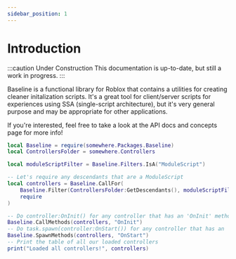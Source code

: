 ```yaml
---
sidebar_position: 1
---
```


# Introduction

:::caution Under Construction
This documentation is up-to-date, but still a work in progress.
:::

Baseline is a functional library for Roblox that contains a utilities for creating cleaner initalization scripts. It's a great tool for client/server scripts for experiences using SSA (single-script architecture), but it's very general purpose and may be appropriate for other applications.

If you're interested, feel free to take a look at the API docs and concepts page for more info!

```lua title="ExampleInit.server.lua"
local Baseline = require(somewhere.Packages.Baseline)
local ControllersFolder = somewhere.Controllers

local moduleScriptFilter = Baseline.Filters.IsA("ModuleScript")

-- Let's require any descendants that are a ModuleScript
local controllers = Baseline.CallFor(
    Baseline.Filter(ControllersFolder:GetDescendants(), moduleScriptFilter),
    require
)

-- Do controller:OnInit() for any controller that has an 'OnInit' method
Baseline.CallMethods(controllers, "OnInit")
-- Do task.spawn(controller:OnStart()) for any controller that has an 'OnStart' method
Baseline.SpawnMethods(controllers, "OnStart")
-- Print the table of all our loaded controllers
print("Loaded all controllers!", controllers)
```